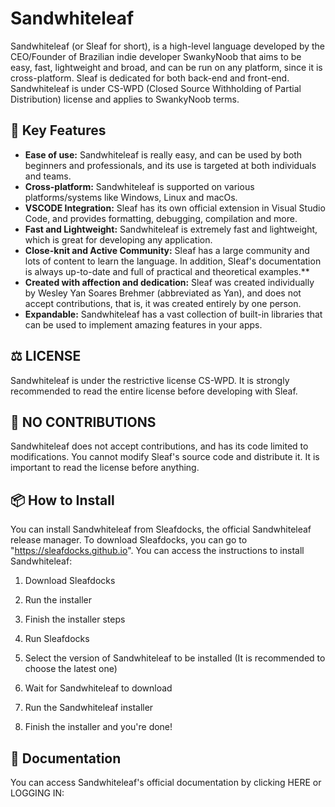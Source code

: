 # Sandwhiteleaf 
Sandwhiteleaf (or Sleaf for short), is a high-level language developed by the CEO/Founder of Brazilian indie developer SwankyNoob that aims to be easy, fast, lightweight and broad, and can be run on any platform, since it is cross-platform. Sleaf is dedicated for both back-end and front-end. Sandwhiteleaf is under CS-WPD (Closed Source Withholding of Partial Distribution) license and applies to SwankyNoob terms. 

## 🎯 Key Features
- **Ease of use:** Sandwhiteleaf is really easy, and can be used by both beginners and professionals, and its use is targeted at both individuals and teams.
- **Cross-platform:** Sandwhiteleaf is supported on various platforms/systems like Windows, Linux and macOs.
- **VSCODE Integration:** Sleaf has its own official extension in Visual Studio Code, and provides formatting, debugging, compilation and more.
- **Fast and Lightweight:** Sandwhiteleaf is extremely fast and lightweight, which is great for developing any application.
- **Close-knit and Active Community:** Sleaf has a large community and lots of content to learn the language. In addition, Sleaf's documentation is always up-to-date and full of practical and theoretical examples.**
- **Created with affection and dedication:**
Sleaf was created individually by Wesley Yan Soares Brehmer (abbreviated as Yan), and does not accept contributions, that is, it was created entirely by one person.
- **Expandable:** Sandwhiteleaf has a vast collection of built-in libraries that can be used to implement amazing features in your apps.

## ⚖️ LICENSE
Sandwhiteleaf is under the restrictive license CS-WPD. It is strongly recommended to read the entire license before developing with Sleaf.

## 🔗 NO CONTRIBUTIONS
Sandwhiteleaf does not accept contributions, and has its code limited to modifications. You cannot modify Sleaf's source code and distribute it. It is important to read the license before anything.

## 📦 How to Install
You can install Sandwhiteleaf from Sleafdocks, the official Sandwhiteleaf release manager. To download Sleafdocks, you can go to "https://sleafdocks.github.io".
You can access the instructions to install Sandwhiteleaf:

1. Download Sleafdocks

2. Run the installer

3. Finish the installer steps

4. Run Sleafdocks

5. Select the version of Sandwhiteleaf to be installed (It is recommended to choose the latest one)

6. Wait for Sandwhiteleaf to download

7. Run the Sandwhiteleaf installer

8. Finish the installer and you're done!

## 📖 Documentation
You can access Sandwhiteleaf's official documentation by clicking HERE or LOGGING IN:
